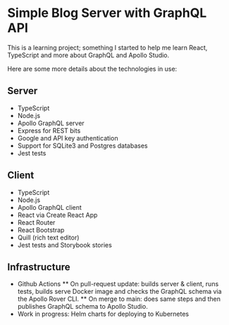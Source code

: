 # Simple Blog Server with GraphQL API

This is a learning project; something I started to help me learn React, TypeScript and more about GraphQL and Apollo Studio.

Here are some more details about the technologies in use:

## Server

* TypeScript
* Node.js
* Apollo GraphQL server
* Express for REST bits
* Google and API key authentication
* Support for SQLite3 and Postgres databases
* Jest tests

## Client

* TypeScript
* Node.js
* Apollo GraphQL client
* React via Create React App
* React Router
* React Bootstrap
* Quill (rich text editor)
* Jest tests and Storybook stories
 
## Infrastructure

* Github Actions
** On pull-request update: builds server & client, runs tests, builds serve Docker image and checks the GraphQL schema via the Apollo Rover CLI.
** On merge to main: does same steps and then publishes GraphQL schema to Apollo Studio.
* Work in progress: Helm charts for deploying to Kubernetes

